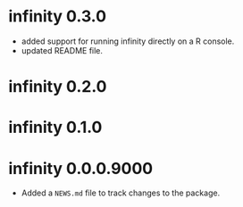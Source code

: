 # infinity 0.3.0
* added support for running infinity directly on a R console.
* updated README file.
# infinity 0.2.0

# infinity 0.1.0

# infinity 0.0.0.9000

* Added a `NEWS.md` file to track changes to the package.
